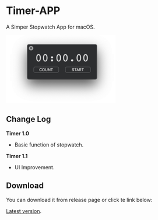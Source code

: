 # Timer-APP

A Simper Stopwatch App for macOS.

<img src="img/preview11.png" alt="Preview" width="300"/>

## Change Log

**Timer 1.0**

- Basic function of stopwatch.

**Timer 1.1**

- UI Improvement.

## Download

You can download it from release page or click te link below:

[Latest version](https://github.com/Zeqiang-Lai/Timer-APP/releases/latest).

